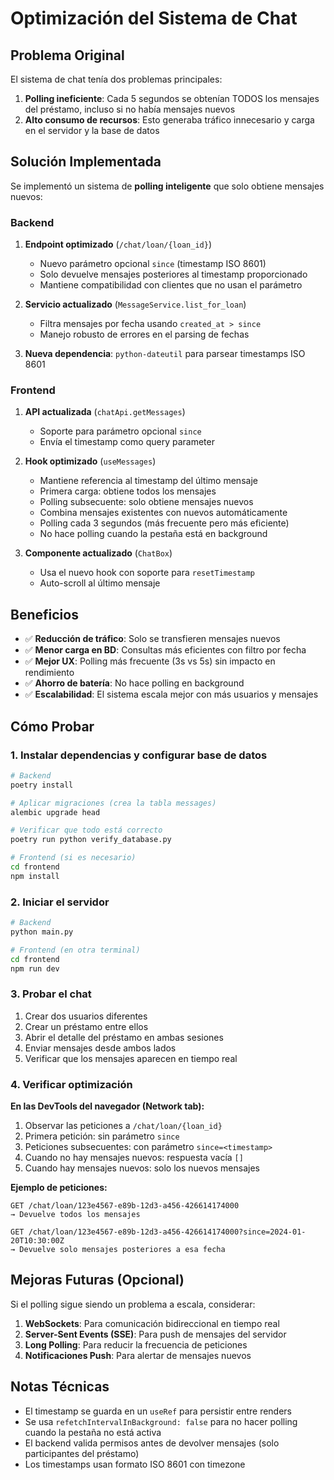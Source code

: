 # Optimización del Sistema de Chat

## Problema Original

El sistema de chat tenía dos problemas principales:

1. **Polling ineficiente**: Cada 5 segundos se obtenían TODOS los mensajes del préstamo, incluso si no había mensajes nuevos
2. **Alto consumo de recursos**: Esto generaba tráfico innecesario y carga en el servidor y la base de datos

## Solución Implementada

Se implementó un sistema de **polling inteligente** que solo obtiene mensajes nuevos:

### Backend

1. **Endpoint optimizado** (`/chat/loan/{loan_id}`)
   - Nuevo parámetro opcional `since` (timestamp ISO 8601)
   - Solo devuelve mensajes posteriores al timestamp proporcionado
   - Mantiene compatibilidad con clientes que no usan el parámetro

2. **Servicio actualizado** (`MessageService.list_for_loan`)
   - Filtra mensajes por fecha usando `created_at > since`
   - Manejo robusto de errores en el parsing de fechas

3. **Nueva dependencia**: `python-dateutil` para parsear timestamps ISO 8601

### Frontend

1. **API actualizada** (`chatApi.getMessages`)
   - Soporte para parámetro opcional `since`
   - Envía el timestamp como query parameter

2. **Hook optimizado** (`useMessages`)
   - Mantiene referencia al timestamp del último mensaje
   - Primera carga: obtiene todos los mensajes
   - Polling subsecuente: solo obtiene mensajes nuevos
   - Combina mensajes existentes con nuevos automáticamente
   - Polling cada 3 segundos (más frecuente pero más eficiente)
   - No hace polling cuando la pestaña está en background

3. **Componente actualizado** (`ChatBox`)
   - Usa el nuevo hook con soporte para `resetTimestamp`
   - Auto-scroll al último mensaje

## Beneficios

- ✅ **Reducción de tráfico**: Solo se transfieren mensajes nuevos
- ✅ **Menor carga en BD**: Consultas más eficientes con filtro por fecha
- ✅ **Mejor UX**: Polling más frecuente (3s vs 5s) sin impacto en rendimiento
- ✅ **Ahorro de batería**: No hace polling en background
- ✅ **Escalabilidad**: El sistema escala mejor con más usuarios y mensajes

## Cómo Probar

### 1. Instalar dependencias y configurar base de datos

```bash
# Backend
poetry install

# Aplicar migraciones (crea la tabla messages)
alembic upgrade head

# Verificar que todo está correcto
poetry run python verify_database.py

# Frontend (si es necesario)
cd frontend
npm install
```

### 2. Iniciar el servidor

```bash
# Backend
python main.py

# Frontend (en otra terminal)
cd frontend
npm run dev
```

### 3. Probar el chat

1. Crear dos usuarios diferentes
2. Crear un préstamo entre ellos
3. Abrir el detalle del préstamo en ambas sesiones
4. Enviar mensajes desde ambos lados
5. Verificar que los mensajes aparecen en tiempo real

### 4. Verificar optimización

**En las DevTools del navegador (Network tab):**

1. Observar las peticiones a `/chat/loan/{loan_id}`
2. Primera petición: sin parámetro `since`
3. Peticiones subsecuentes: con parámetro `since=<timestamp>`
4. Cuando no hay mensajes nuevos: respuesta vacía `[]`
5. Cuando hay mensajes nuevos: solo los nuevos mensajes

**Ejemplo de peticiones:**

```
GET /chat/loan/123e4567-e89b-12d3-a456-426614174000
→ Devuelve todos los mensajes

GET /chat/loan/123e4567-e89b-12d3-a456-426614174000?since=2024-01-20T10:30:00Z
→ Devuelve solo mensajes posteriores a esa fecha
```

## Mejoras Futuras (Opcional)

Si el polling sigue siendo un problema a escala, considerar:

1. **WebSockets**: Para comunicación bidireccional en tiempo real
2. **Server-Sent Events (SSE)**: Para push de mensajes del servidor
3. **Long Polling**: Para reducir la frecuencia de peticiones
4. **Notificaciones Push**: Para alertar de mensajes nuevos

## Notas Técnicas

- El timestamp se guarda en un `useRef` para persistir entre renders
- Se usa `refetchIntervalInBackground: false` para no hacer polling cuando la pestaña no está activa
- El backend valida permisos antes de devolver mensajes (solo participantes del préstamo)
- Los timestamps usan formato ISO 8601 con timezone
